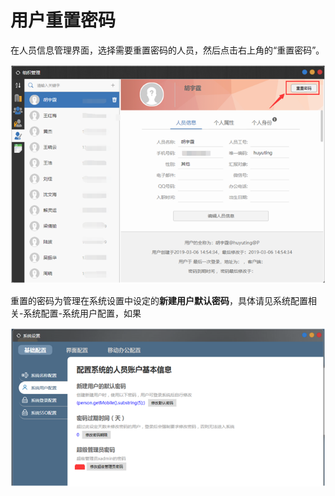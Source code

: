 # 用户重置密码

在人员信息管理界面，选择需要重置密码的人员，然后点击右上角的“重置密码”。

![](../../.gitbook/assets/image%20%2887%29.png)

重置的密码为管理在系统设置中设定的**新建用户默认密码**，具体请见系统配置相关-系统配置-系统用户配置，如果

![](../../.gitbook/assets/image%20%28125%29.png)

